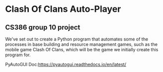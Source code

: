 # Clash Of Clans Auto-Player
## CS386 group 10 project
We've set out to create a Python program that automates some of the processes in base building and resource management games, such as the mobile game Clash Of Clans, which will be the game we initially create this program for.

PyAutoGUI Doc:https://pyautogui.readthedocs.io/en/latest/
